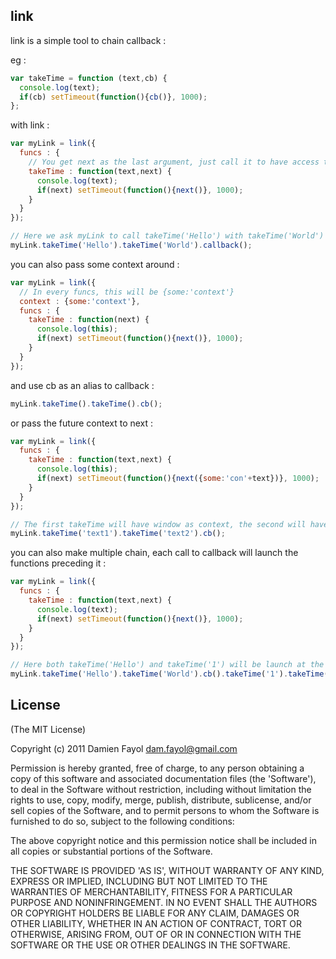 ## link

link is a simple tool to chain callback :

eg : 

```js
var takeTime = function (text,cb) {
  console.log(text);
  if(cb) setTimeout(function(){cb()}, 1000);
};
```
  
with link :

```js
var myLink = link({ 
  funcs : {
    // You get next as the last argument, just call it to have access to the next function in the chain
    takeTime : function(text,next) {
      console.log(text);
      if(next) setTimeout(function(){next()}, 1000);
    }
  }
});

// Here we ask myLink to call takeTime('Hello') with takeTime('World') as next
myLink.takeTime('Hello').takeTime('World').callback();
```

you can also pass some context around :

```javascript
var myLink = link({ 
  // In every funcs, this will be {some:'context'}
  context : {some:'context'},
  funcs : {
    takeTime : function(next) {
      console.log(this);
      if(next) setTimeout(function(){next()}, 1000);
    }
  }
});
```
and use cb as an alias to callback : 

```javascript
myLink.takeTime().takeTime().cb();
```
  
or pass the future context to next :

```javascript
var myLink = link({
  funcs : {
    takeTime : function(text,next) {
      console.log(this);
      if(next) setTimeout(function(){next({some:'con'+text})}, 1000);
    }
  }
});

// The first takeTime will have window as context, the second will have {some:'context2'}
myLink.takeTime('text1').takeTime('text2').cb();
```
  
you can also make multiple chain, each call to callback will launch the functions preceding it :

```javascript
var myLink = link({ 
  funcs : {
    takeTime : function(text,next) {
      console.log(text);
      if(next) setTimeout(function(){next()}, 1000);
    }
  }
});

// Here both takeTime('Hello') and takeTime('1') will be launch at the same time
myLink.takeTime('Hello').takeTime('World').cb().takeTime('1').takeTime('2').cb();
```

## License

(The MIT License)

Copyright (c) 2011 Damien Fayol <dam.fayol@gmail.com>

Permission is hereby granted, free of charge, to any person obtaining a copy of this software and associated documentation files (the 'Software'), to deal in the Software without restriction, including without limitation the rights to use, copy, modify, merge, publish, distribute, sublicense, and/or sell copies of the Software, and to permit persons to whom the Software is furnished to do so, subject to the following conditions:

The above copyright notice and this permission notice shall be included in all copies or substantial portions of the Software.

THE SOFTWARE IS PROVIDED 'AS IS', WITHOUT WARRANTY OF ANY KIND, EXPRESS OR IMPLIED, INCLUDING BUT NOT LIMITED TO THE WARRANTIES OF MERCHANTABILITY, FITNESS FOR A PARTICULAR PURPOSE AND NONINFRINGEMENT. IN NO EVENT SHALL THE AUTHORS OR COPYRIGHT HOLDERS BE LIABLE FOR ANY CLAIM, DAMAGES OR OTHER LIABILITY, WHETHER IN AN ACTION OF CONTRACT, TORT OR OTHERWISE, ARISING FROM, OUT OF OR IN CONNECTION WITH THE SOFTWARE OR THE USE OR OTHER DEALINGS IN THE SOFTWARE.